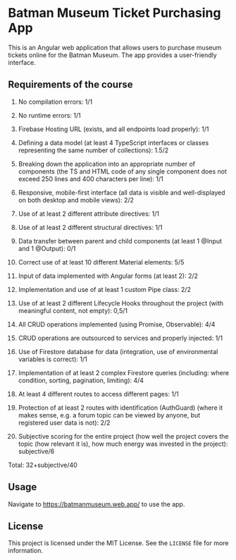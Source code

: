 # Batman Museum Ticket Purchasing App
This is an Angular web application that allows users to purchase museum tickets online for the Batman Museum. The app provides a user-friendly interface.

## Requirements of the course

 1. No compilation errors: 1/1
 2. No runtime errors:  1/1
3. Firebase Hosting URL (exists, and all endpoints load properly): 1/1
4. Defining a data model (at least 4 TypeScript interfaces or classes representing the same number of collections): 1.5/2
5. Breaking down the application into an appropriate number of components (the TS and HTML code of any single component does not exceed 250 lines and 400 characters per line): 1/1
6. Responsive, mobile-first interface (all data is visible and well-displayed on both desktop and mobile views): 2/2
7. Use of at least 2 different attribute directives: 1/1

8. Use of at least 2 different structural directives: 1/1

9. Data transfer between parent and child components (at least 1 @Input and 1 @Output): 0/1

10. Correct use of at least 10 different Material elements: 5/5

11. Input of data implemented with Angular forms (at least 2): 2/2

12. Implementation and use of at least 1 custom Pipe class: 2/2

13. Use of at least 2 different Lifecycle Hooks throughout the project (with meaningful content, not empty): 0,5/1

14. All CRUD operations implemented (using Promise, Observable): 4/4

15. CRUD operations are outsourced to services and properly injected: 1/1

16. Use of Firestore database for data (integration, use of environmental variables is correct): 1/1

17. Implementation of at least 2 complex Firestore queries (including: where condition, sorting, pagination, limiting): 4/4

18. At least 4 different routes to access different pages: 1/1

19. Protection of at least 2 routes with identification (AuthGuard) (where it makes sense, e.g. a forum topic can be viewed by anyone, but registered user data is not): 2/2

20. Subjective scoring for the entire project (how well the project covers the topic (how relevant it is), how much energy was invested in the project): subjective/6

Total: 32+subjective/40

## Usage
Navigate to https://batmanmuseum.web.app/ to use the app.

## License
This project is licensed under the MIT License. See the `LICENSE` file for more information.
